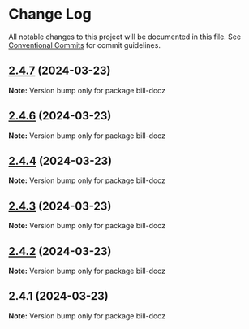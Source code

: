# Change Log

All notable changes to this project will be documented in this file.
See [Conventional Commits](https://conventionalcommits.org) for commit guidelines.

## [2.4.7](https://github.com/xpchbill/bill-docz/compare/v2.4.6...v2.4.7) (2024-03-23)

**Note:** Version bump only for package bill-docz

## [2.4.6](https://github.com/xpchbill/bill-docz/compare/v2.4.5...v2.4.6) (2024-03-23)

**Note:** Version bump only for package bill-docz

## [2.4.4](https://github.com/xpchbill/bill-docz/compare/v2.4.3...v2.4.4) (2024-03-23)

**Note:** Version bump only for package bill-docz

## [2.4.3](https://github.com/xpchbill/bill-docz/compare/v2.4.2...v2.4.3) (2024-03-23)

**Note:** Version bump only for package bill-docz

## [2.4.2](https://github.com/xpchbill/bill-docz/compare/v2.4.1...v2.4.2) (2024-03-23)

**Note:** Version bump only for package bill-docz

## 2.4.1 (2024-03-23)

**Note:** Version bump only for package bill-docz
